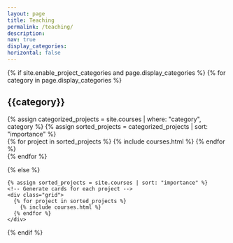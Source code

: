 ```yaml
---
layout: page
title: Teaching
permalink: /teaching/
description:
nav: true
display_categories: 
horizontal: false
---
```


<div class="projects">
  {% if site.enable_project_categories and page.display_categories %}
  <!-- Display categorized projects -->
    {% for category in page.display_categories %}
      <h2 class="category">{{category}}</h2>
      {% assign categorized_projects = site.courses | where: "category", category %}
      {% assign sorted_projects = categorized_projects | sort: "importance" %}
      <!-- Generate cards for each project -->
      <div class="grid">
        {% for project in sorted_projects %}
          {% include courses.html %}
        {% endfor %}
      </div>
    {% endfor %}

  {% else %}
  <!-- Display projects without categories -->
    {% assign sorted_projects = site.courses | sort: "importance" %}
    <!-- Generate cards for each project -->
    <div class="grid">
      {% for project in sorted_projects %}
        {% include courses.html %}
      {% endfor %}
    </div>
  {% endif %}

</div>

<div>
<br><br><br><br><br><br><br><br><br><br><br><br>
</div>
